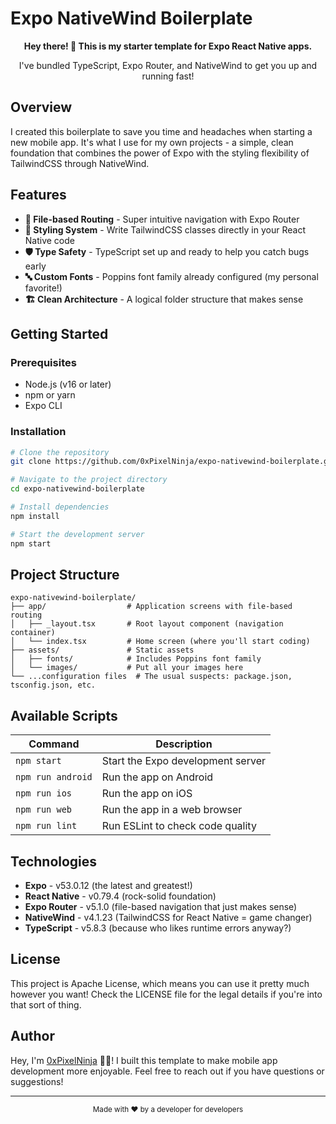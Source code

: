 # Expo NativeWind Boilerplate

<div align="center">
  <p><strong>Hey there! 👋 This is my starter template for Expo React Native apps.</strong></p>
  <p>I've bundled TypeScript, Expo Router, and NativeWind to get you up and running fast!</p>
</div>

## Overview

I created this boilerplate to save you time and headaches when starting a new mobile app. It's what I use for my own projects - a simple, clean foundation that combines the power of Expo with the styling flexibility of TailwindCSS through NativeWind.

## Features

- **📱 File-based Routing** - Super intuitive navigation with Expo Router
- **🎨 Styling System** - Write TailwindCSS classes directly in your React Native code
- **🛡️ Type Safety** - TypeScript set up and ready to help you catch bugs early
- **🔤 Custom Fonts** - Poppins font family already configured (my personal favorite!)
- **🏗️ Clean Architecture** - A logical folder structure that makes sense

## Getting Started

### Prerequisites

- Node.js (v16 or later)
- npm or yarn
- Expo CLI

### Installation

```bash
# Clone the repository
git clone https://github.com/0xPixelNinja/expo-nativewind-boilerplate.git

# Navigate to the project directory
cd expo-nativewind-boilerplate

# Install dependencies
npm install

# Start the development server
npm start
```

## Project Structure

```
expo-nativewind-boilerplate/
├── app/                  # Application screens with file-based routing
│   ├── _layout.tsx       # Root layout component (navigation container)
│   └── index.tsx         # Home screen (where you'll start coding)
├── assets/               # Static assets
│   ├── fonts/            # Includes Poppins font family
│   └── images/           # Put all your images here
└── ...configuration files  # The usual suspects: package.json, tsconfig.json, etc.
```

## Available Scripts

| Command | Description |
|---------|-------------|
| `npm start` | Start the Expo development server |
| `npm run android` | Run the app on Android |
| `npm run ios` | Run the app on iOS |
| `npm run web` | Run the app in a web browser |
| `npm run lint` | Run ESLint to check code quality |

## Technologies

- **Expo** - v53.0.12 (the latest and greatest!)
- **React Native** - v0.79.4 (rock-solid foundation)
- **Expo Router** - v5.1.0 (file-based navigation that just makes sense)
- **NativeWind** - v4.1.23 (TailwindCSS for React Native = game changer)
- **TypeScript** - v5.8.3 (because who likes runtime errors anyway?)

## License

This project is Apache License, which means you can use it pretty much however you want! Check the LICENSE file for the legal details if you're into that sort of thing.

## Author

Hey, I'm [0xPixelNinja](https://github.com/0xPixelNinja) 👨‍💻! I built this template to make mobile app development more enjoyable. Feel free to reach out if you have questions or suggestions!

---

<div align="center">
  <sub>Made with ❤️ by a developer for developers</sub>
</div>